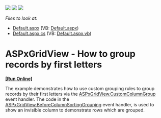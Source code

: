 <!-- default badges list -->
![](https://img.shields.io/endpoint?url=https://codecentral.devexpress.com/api/v1/VersionRange/128534331/10.1.6%2B)
[![](https://img.shields.io/badge/Open_in_DevExpress_Support_Center-FF7200?style=flat-square&logo=DevExpress&logoColor=white)](https://supportcenter.devexpress.com/ticket/details/E2544)
[![](https://img.shields.io/badge/📖_How_to_use_DevExpress_Examples-e9f6fc?style=flat-square)](https://docs.devexpress.com/GeneralInformation/403183)
<!-- default badges end -->
<!-- default file list -->
*Files to look at*:

* [Default.aspx](./CS/WebSite/Default.aspx) (VB: [Default.aspx](./VB/WebSite/Default.aspx))
* [Default.aspx.cs](./CS/WebSite/Default.aspx.cs) (VB: [Default.aspx.vb](./VB/WebSite/Default.aspx.vb))
<!-- default file list end -->
# ASPxGridView - How to group records by first letters
<!-- run online -->
**[[Run Online]](https://codecentral.devexpress.com/e2544/)**
<!-- run online end -->


<p>The example demonstrates how to use custom grouping rules to group records by their first letters via the <a href="http://documentation.devexpress.com/#AspNet/DevExpressWebASPxGridViewASPxGridView_CustomColumnGrouptopic">ASPxGridView.CustomColumnGroup</a> event handler. The code in the <a href="http://documentation.devexpress.com/#AspNet/DevExpressWebASPxGridViewASPxGridView_BeforeColumnSortingGroupingtopic">ASPxGridView.BeforeColumnSortingGrouping</a> event handler, is used to show an invisible column to demonstrate rows which are grouped.</p>

<br/>


